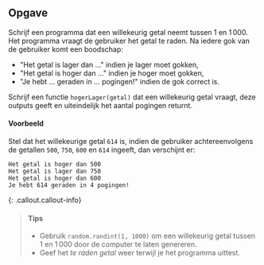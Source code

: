 ## Opgave

Schrijf een programma dat een willekeurig getal neemt tussen 1 en 1 000. Het programma vraagt de gebruiker het getal te raden. Na iedere gok van de gebruiker komt een boodschap:

- "Het getal is lager dan ..." indien je lager moet gokken,
- "Het getal is hoger dan ..." indien je hoger moet gokken,
- "Je hebt ... geraden in ... pogingen!" indien de gok correct is.

Schrijf een functie `hogerLager(getal)` dat een willekeurig getal vraagt, deze outputs geeft en uiteindelijk het aantal pogingen returnt.

#### Voorbeeld

Stel dat het willekeurige getal `614` is, indien de gebruiker achtereenvolgens de getallen `500`, `750`, `600` en `614` ingeeft, dan verschijnt er:

```
Het getal is hoger dan 500
Het getal is lager dan 750
Het getal is hoger dan 600
Je hebt 614 geraden in 4 pogingen!
```

{: .callout.callout-info}
> #### Tips
> - Gebruik `random.randint(1, 1000)` om een willekeurig getal tussen 1 en 1 000 door de computer te laten genereren.
> - Geef het *te raden getal* weer terwijl je het programma uittest.
